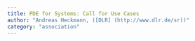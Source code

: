 ```yaml
---
title: PDE for Systems: Call for Use Cases
author: "Andreas Heckmann, ([DLR] (http://www.dlr.de/sr))"
category: "association"
---
```

